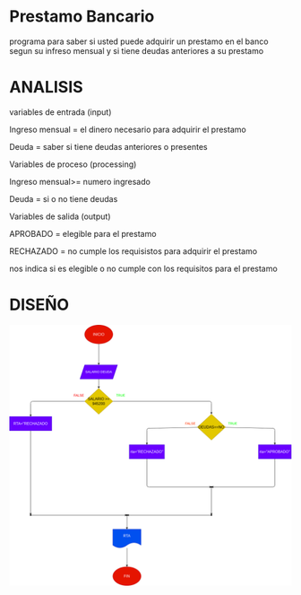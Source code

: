#  Prestamo Bancario
programa para saber si usted puede adquirir un prestamo en el banco segun su infreso mensual y si tiene deudas anteriores a su prestamo 

# ANALISIS 

variables de entrada (input)

Ingreso mensual = el dinero necesario para adquirir el prestamo 

Deuda = saber si tiene deudas anteriores o presentes 

Variables de proceso (processing)

Ingreso mensual>= numero ingresado 

Deuda = si o no tiene deudas 

Variables de salida (output)

APROBADO = elegible para el prestamo 

RECHAZADO = no cumple los requisistos para adquirir el prestamo 

nos indica si es elegible o no cumple con los requisitos para el prestamo 

# DISEÑO 
![Diagrama de flujo](diagrama.png "diagrama de flujo")
